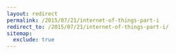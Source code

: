 ```yaml
---
layout: redirect
permalink: /2015/07/21/internet-of-things-part-i
redirect_to: /2015/07/21/internet-of-things-part-i/
sitemap:
  exclude: true
---
```


